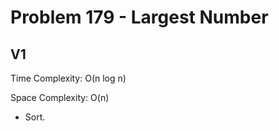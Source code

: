 # Problem 179 - Largest Number

## V1

Time Complexity: O(n log n)

Space Complexity: O(n)

- Sort.
